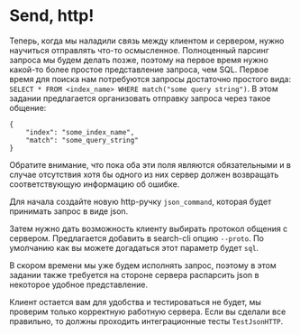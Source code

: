 # Send, http!

Теперь, когда мы наладили связь между клиентом и сервером, нужно
научиться отправлять что-то осмысленное. Полноценный парсинг запроса
мы будем делать позже, поэтому на первое время нужно какой-то более простое
представление запроса, чем SQL. Первое время для поиска нам потребуются
запросы достаточно простого вида:
`SELECT * FROM <index_name> WHERE match("some query string")`. В этом задании
предлагается организовать отправку запроса через такое общение:
```
{
    "index": "some_index_name",
    "match": "some_query_string"
}
```
Обратите внимание, что пока оба эти поля являются обязательными и в случае
отсутствия хотя бы одного из них сервер должен возвращать соответствующую
информацию об ошибке.

Для начала создайте новую http-ручку `json_command`, которая будет принимать
запрос в виде json. 

Затем нужно дать возможность клиенту выбирать протокол общения с сервером.
Предлагается добавить в search-cli опцию `--proto`. По умолчанию как вы можете догадаться
этот параметр будет `sql`.

В скором времени мы уже будем исполнять запрос, поэтому в этом задании
также требуется на стороне сервера распарсить json в некоторое удобное представление.

Клиент остается вам для удобства и тестироваться не будет, мы проверим
только корректную работную сервера.
Если вы сделали все правильно, то должны проходить интеграционные тесты `TestJsonHTTP`.